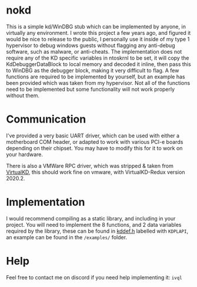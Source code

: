 # nokd

This is a simple kd/WinDBG stub which can be implemented by anyone, in virtually any environment. 
I wrote this project a few years ago, and figured it would be nice to release to the public, I personally use it 
inside of my type 1 hypervisor to debug windows guests without flagging any anti-debug software, such as malware, or anti-cheats. 
The implementation does not require any of the KD specific variables in ntoskrnl to be set, it will copy the KdDebuggerDataBlock to local
memory and decoded it inline, then pass this to WinDBG as the debugger block, making it very difficult to flag. A few functions are required to
be implemented by yourself, but an example has been provided which was taken from my hypervisor. Not all of the functions need to be implemented
but some functionality will not work properly without them.

# Communication

I've provided a very basic UART driver, which can be used with either a motherboard COM header, or adapted to work with 
various PCI-e boards depending on their chipset. You may have to modify this for it to work on your hardware.

There is also a VMWare RPC driver, which was stripped & taken from [VirtualKD](https://github.com/sysprogs/VirtualKD/), this should
work fine on vmware, with VirtualKD-Redux version 2020.2.

# Implementation

I would recommend compiling as a static library, and including in your project. You will need to implement the 
8 functions, and 2 data variables required by the library, these can be found in [kddef.h](https://github.com/irql/nokd/blob/master/kdpl/inc/kddef.h#L56-L57)
labelled with `KDPLAPI`, an example can be found in the `/examples/` folder.

# Help

Feel free to contact me on discord if you need help implementing it: `ivql`
